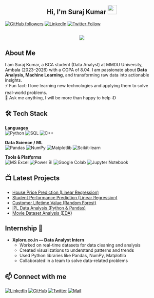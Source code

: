 <h2 align="center">Hi, I'm Suraj Kumar  <img src="https://user-images.githubusercontent.com/39955420/147578264-bae0526c-028a-49d2-8af8-d08bb4edbd2a.gif" height="30" width="30"></h2>

[![GitHub followers](https://img.shields.io/github/followers/surajpathak23?style=social)](https://github.com/surajpathak23)
[![LinkedIn](https://img.shields.io/badge/LinkedIn-%230077B5.svg?style=social&logo=linkedin&logoColor=white)](https://www.linkedin.com/in/suraj-kumar-2307skp/)
[![Twitter Follow](https://img.shields.io/twitter/follow/surajpathak23?style=social)](https://twitter.com/)

<h2 align="center"><img src="https://user-images.githubusercontent.com/39955420/147578199-56632b69-b3e8-4d9f-97e2-f046a1c2cba0.gif"></h2>

<h2>About Me</h2>

I am Suraj Kumar, a BCA student (Data Analyst) at MMDU University, Ambala (2023–2026) with a CGPA of 8.04. I am passionate about **Data Analysis, Machine Learning**, and transforming raw data into actionable insights.  
⚡ Fun fact: I love learning new technologies and applying them to solve real-world problems.  
💬 Ask me anything, I will be more than happy to help :D

<h2>🛠 Tech Stack</h2>

**Languages**  
![Python](https://img.shields.io/badge/python-%2314354C.svg?style=for-the-badge&logo=python&logoColor=white)
![SQL](https://img.shields.io/badge/sql-%23007ACC.svg?style=for-the-badge&logo=sql&logoColor=white)
![C++](https://img.shields.io/badge/c++-%2300599C.svg?style=for-the-badge&logo=c%2B%2B&logoColor=white)

**Data Science / ML**  
![Pandas](https://img.shields.io/badge/pandas-%23150458.svg?style=for-the-badge&logo=pandas&logoColor=white)
![NumPy](https://img.shields.io/badge/numpy-%23013243.svg?style=for-the-badge&logo=numpy&logoColor=white)
![Matplotlib](https://img.shields.io/badge/matplotlib-%23white.svg?style=for-the-badge&logo=matplotlib&logoColor=white)
![Scikit-learn](https://img.shields.io/badge/scikit--learn-%23004137.svg?style=for-the-badge&logo=scikit-learn&logoColor=white)

**Tools & Platforms**  
![MS Excel](https://img.shields.io/badge/MS_Excel-%230072C6.svg?style=for-the-badge&logo=microsoft-excel&logoColor=white)
![Power BI](https://img.shields.io/badge/PowerBI-%23F2C811.svg?style=for-the-badge&logo=microsoft-power-bi&logoColor=black)
![Google Colab](https://img.shields.io/badge/GoogleColab-%23F9AB00.svg?style=for-the-badge&logo=google-colab&logoColor=white)
![Jupyter Notebook](https://img.shields.io/badge/Jupyter-%23F37626.svg?style=for-the-badge&logo=jupyter&logoColor=white)

<h2>📺 Latest Projects</h2>

- [House Price Prediction (Linear Regression)](https://github.com/surajpathak23)  
- [Student Performance Prediction (Linear Regression)](https://github.com/surajpathak23)  
- [Customer Lifetime Value (Random Forest)](https://github.com/surajpathak23)  
- [IPL Data Analysis (Python & Pandas)](https://github.com/surajpathak23)  
- [Movie Dataset Analysis (EDA)](https://github.com/surajpathak23)  

<h2>Internship 🎯</h2>

- **Xplore.co.in — Data Analyst Intern**  
  - Worked on real-time datasets for data cleaning and analysis  
  - Created visualizations to understand patterns and trends  
  - Used Python libraries like Pandas, NumPy, Matplotlib  
  - Collaborated in a team to solve data-related problems  

<h2>📫 Connect with me</h2>

[![LinkedIn](https://img.icons8.com/color/48/000000/linkedin.png)](https://www.linkedin.com/in/suraj-kumar-2307skp/) 
[![GitHub](https://img.icons8.com/ios-glyphs/48/000000/github.png)](https://github.com/surajpathak23) 
[![Twitter](https://img.icons8.com/color/48/000000/twitter.png)](https://twitter.com/) 
[![Mail](https://img.icons8.com/fluency/48/000000/email.png)](mailto:surajpathakdes@gmail.com)

